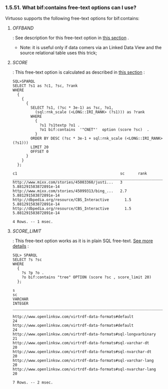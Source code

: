 <div id="bifcontainsoptions" class="section">

<div class="titlepage">

<div>

<div>

### 1.5.51. What bif:contains free-text options can I use?

</div>

</div>

</div>

Virtuoso supports the following free-text options for bif:contains:

<div class="orderedlist">

1.  <span class="emphasis">*OFFBAND*</span>

    : See description for this free-text option in
    <a href="offbanddata.html" class="link" shape="rect"
    title="20.2.8. Using Offband Data for Faster Filtering">this section</a>
    .

    <div class="itemizedlist">

    - Note: it is useful only if data comers via an Linked Data View and
      the source relational table uses this trick;

    </div>

2.  <span class="emphasis">*SCORE*</span>

    : This free-text option is calculated as described in
    <a href="hitscores.html" class="link" shape="rect"
    title="20.2.6. Hit Scores">this section</a> :

    ``` programlisting
    SQL>SPARQL
    SELECT ?s1 as ?c1, ?sc, ?rank
    WHERE
      {
        {
          {
            SELECT ?s1, (?sc * 3e-1) as ?sc, ?o1,
              (sql:rnk_scale (<LONG::IRI_RANK> (?s1))) as ?rank
            WHERE
              {
                ?s1 ?s1textp ?o1 .
                ?o1 bif:contains  '"CNET"'  option (score ?sc)  .
              }
            ORDER BY DESC (?sc * 3e-1 + sql:rnk_scale (<LONG::IRI_RANK> (?s1)))
            LIMIT 20
            OFFSET 0
          }
        }
      };

    c1                                              sc      rank
    _________________________________________________________________________
    http://www.mixx.com/stories/45003360/justi...   3       5.881291583872891e-14
    http://www.mixx.com/stories/45099313/bing_...   2.7     5.881291583872891e-14
    http://dbpedia.org/resource/CBS_Interactive       1.5     5.881291583872891e-14
    http://dbpedia.org/resource/CBS_Interactive       1.5     5.881291583872891e-14

    4 Rows. -- 1 msec.
    ```

3.  <span class="emphasis">*SCORE_LIMIT*</span>

    : This free-text option works as it is in plain SQL free-text.
    <a href="queryingftcols.html" class="link" shape="rect"
    title="20.3. Querying Free Text Indexes">See more details</a> :

    ``` programlisting
    SQL> SPARQL
    SELECT ?s ?sc
    WHERE
      {
        ?s ?p ?o .
        ?o bif:contains "tree" OPTION (score ?sc , score_limit 20)
      };

    s                                                                      sc
    VARCHAR                                                                INTEGER
    ________________________________________________________________________________

    http://www.openlinksw.com/virtrdf-data-formats#default                 24
    http://www.openlinksw.com/virtrdf-data-formats#default                 24
    http://www.openlinksw.com/virtrdf-data-formats#sql-longvarbinary       21
    http://www.openlinksw.com/virtrdf-data-formats#sql-varchar-dt          20
    http://www.openlinksw.com/virtrdf-data-formats#sql-nvarchar-dt         20
    http://www.openlinksw.com/virtrdf-data-formats#sql-varchar-lang        20
    http://www.openlinksw.com/virtrdf-data-formats#sql-nvarchar-lang       20

    7 Rows. -- 2 msec.
    ```

</div>

</div>
